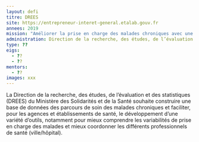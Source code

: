 ```yaml
---
layout: defi
titre: DREES
site: https://entrepreneur-interet-general.etalab.gouv.fr
annees: 2019
mission: "Améliorer la prise en charge des malades chroniques avec une nouvelle base de données de santé"
administration: Direction de la recherche, des études, de l’évaluation et des statistiques
type: ??
eigs:
  - ??
  - ??
mentors: 
  - ??
images: xxx
---
```


La Direction de la recherche, des études, de l’évaluation et des
statistiques (DREES) du Ministère des Solidarités et de la Santé 
souhaite construire une base de données des parcours de soin des 
malades chroniques et faciliter, pour les agences et établissements
de santé, le développement d’une variété d’outils, notamment pour 
mieux comprendre les variabilités de prise en charge des malades et 
mieux coordonner les différents professionnels de santé (ville/hôpital).
